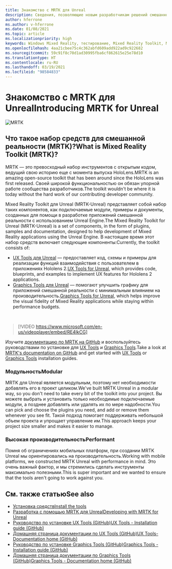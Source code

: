 ```yaml
---
title: Знакомство с MRTK для Unreal
description: Сведения, позволяющие новым разработчикам решений смешанной реальности начать работу с набором Mixed Reality Toolkit для Unreal.
author: hferrone
ms.author: v-hferrone
ms.date: 01/08/2021
ms.topic: article
ms.localizationpriority: high
keywords: Windows Mixed Reality, тестирование, Mixed Reality Toolkit, MRTK версии 2, MRTK, инструменты, пакет SDK, HoloLens, HoloLens 2, Unity, гарнитура смешанной реальности, гарнитура Windows Mixed Reality, гарнитура виртуальной реальности, кросс-платформенность
ms.openlocfilehash: 4aa21cbee75c4c362abfd609add922ad9c922682
ms.sourcegitcommit: 59c91f8c70d1ad30995fba6cf862615e25e78d10
ms.translationtype: HT
ms.contentlocale: ru-RU
ms.lasthandoff: 03/19/2021
ms.locfileid: "98584833"
---
```

# <a name="introducing-mrtk-for-unreal"></a><span data-ttu-id="64a90-104">Знакомство с MRTK для Unreal</span><span class="sxs-lookup"><span data-stu-id="64a90-104">Introducing MRTK for Unreal</span></span>

![MRTK](../../design/images/MRTK_UX_Hero.png)

## <a name="what-is-mixed-reality-toolkit-mrtk"></a><span data-ttu-id="64a90-106">Что такое набор средств для смешанной реальности (MRTK)?</span><span class="sxs-lookup"><span data-stu-id="64a90-106">What is Mixed Reality Toolkit (MRTK)?</span></span>

<span data-ttu-id="64a90-107">MRTK — это превосходный набор инструментов с открытым кодом, ведущий свою историю еще с момента выпуска HoloLens.</span><span class="sxs-lookup"><span data-stu-id="64a90-107">MRTK is an amazing open-source toolkit that has been around since the HoloLens was first released.</span></span> <span data-ttu-id="64a90-108">Своей широкой функциональностью он обязан упорной работе сообщества разработчиков.</span><span class="sxs-lookup"><span data-stu-id="64a90-108">The toolkit wouldn't be where it is today without the hard work of our contributing developer community.</span></span> 

<span data-ttu-id="64a90-109">Mixed Reality Toolkit для Unreal (MRTK-Unreal) представляет собой набор таких компонентов, как подключаемые модули, примеры и документы, созданных для помощи в разработке приложений смешанной реальности с использованием Unreal Engine.</span><span class="sxs-lookup"><span data-stu-id="64a90-109">The Mixed Reality Toolkit for Unreal (MRTK-Unreal) is a set of components, in the form of plugins, samples and documentation, designed to help development of Mixed Reality applications using the Unreal Engine.</span></span> <span data-ttu-id="64a90-110">В настоящее время этот набор средств включает следующие компоненты:</span><span class="sxs-lookup"><span data-stu-id="64a90-110">Currently, the toolkit consists of:</span></span>
* <span data-ttu-id="64a90-111">[UX Tools для Unreal](https://github.com/microsoft/MixedReality-UXTools-Unreal) — предоставляет код, схемы и примеры для реализации функций взаимодействия с пользователем в приложениях Hololens 2.</span><span class="sxs-lookup"><span data-stu-id="64a90-111">[UX Tools for Unreal](https://github.com/microsoft/MixedReality-UXTools-Unreal), which provides code, blueprints, and examples to implement UX features for Hololens 2 applications.</span></span>
* <span data-ttu-id="64a90-112">[Graphics Tools для Unreal](https://github.com/microsoft/MixedReality-GraphicsTools-Unreal) — помогают улучшить графику для приложений смешанной реальности с минимальным влиянием на производительность.</span><span class="sxs-lookup"><span data-stu-id="64a90-112">[Graphics Tools for Unreal](https://github.com/microsoft/MixedReality-GraphicsTools-Unreal), which helps improve the visual fidelity of Mixed Reality applications while staying within performance budgets.</span></span>

<br>

> [!VIDEO https://www.microsoft.com/en-us/videoplayer/embed/RE4IkCG]

<span data-ttu-id="64a90-113">Изучите [документацию по MRTK на GitHub](https://microsoft.github.io/MixedReality-UXTools-Unreal/README.html) и воспользуйтесь руководствами по установке для [UX Tools](https://microsoft.github.io/MixedReality-UXTools-Unreal/Docs/Installation.html) и [Graphics Tools](https://github.com/microsoft/MixedReality-GraphicsTools-Unreal/blob/main/Docs/Installation.md).</span><span class="sxs-lookup"><span data-stu-id="64a90-113">Take a look at [MRTK's documentation on GitHub](https://microsoft.github.io/MixedReality-UXTools-Unreal/README.html) and get started with [UX Tools](https://microsoft.github.io/MixedReality-UXTools-Unreal/Docs/Installation.html) or [Graphics Tools](https://github.com/microsoft/MixedReality-GraphicsTools-Unreal/blob/main/Docs/Installation.md) installation guides.</span></span>

### <a name="modular"></a><span data-ttu-id="64a90-114">Модульность</span><span class="sxs-lookup"><span data-stu-id="64a90-114">Modular</span></span>

<span data-ttu-id="64a90-115">MRTK для Unreal является модульным, поэтому нет необходимости добавлять его в проект целиком.</span><span class="sxs-lookup"><span data-stu-id="64a90-115">We've built MRTK Unreal in a modular way, so you don't need to take every bit of the toolkit into your project.</span></span> <span data-ttu-id="64a90-116">Вы можете выбрать и установить только необходимые подключаемые модули, а позднее добавлять или удалять их по мере надобности.</span><span class="sxs-lookup"><span data-stu-id="64a90-116">You can pick and choose the plugins you need, and add or remove them whenever you see fit.</span></span> <span data-ttu-id="64a90-117">Такой подход помогает поддерживать небольшой объем проекта и упрощает управление им.</span><span class="sxs-lookup"><span data-stu-id="64a90-117">This approach keeps your project size smaller and makes it easier to manage.</span></span>  

### <a name="performant"></a><span data-ttu-id="64a90-118">Высокая производительность</span><span class="sxs-lookup"><span data-stu-id="64a90-118">Performant</span></span>

<span data-ttu-id="64a90-119">Помня об ограничениях мобильных платформ, при создании MRTK Unreal мы ориентировались на производительность.</span><span class="sxs-lookup"><span data-stu-id="64a90-119">Working with mobile platforms, we constructed MRTK Unreal with performance in mind.</span></span> <span data-ttu-id="64a90-120">Это очень важный фактор, и мы стремились сделать инструменты максимально полезными.</span><span class="sxs-lookup"><span data-stu-id="64a90-120">This is super important and we wanted to ensure that the tools aren't going to work against you.</span></span>

## <a name="see-also"></a><span data-ttu-id="64a90-121">См. также статью</span><span class="sxs-lookup"><span data-stu-id="64a90-121">See also</span></span>

* [<span data-ttu-id="64a90-122">Установка средств</span><span class="sxs-lookup"><span data-stu-id="64a90-122">Install the tools</span></span>](../install-the-tools.md)
* [<span data-ttu-id="64a90-123">Разработка с помощью MRTK для Unreal</span><span class="sxs-lookup"><span data-stu-id="64a90-123">Developing with MRTK for Unreal</span></span>](unreal-development-overview.md)
* [<span data-ttu-id="64a90-124">Руководство по установке UX Tools (GitHub)</span><span class="sxs-lookup"><span data-stu-id="64a90-124">UX Tools - Installation guide (GitHub)</span></span>](https://microsoft.github.io/MixedReality-UXTools-Unreal/Docs/Installation.html)
* [<span data-ttu-id="64a90-125">Домашняя страница документации по UX Tools (GitHub)</span><span class="sxs-lookup"><span data-stu-id="64a90-125">UX Tools- Documentation home (GitHub)</span></span>](https://microsoft.github.io/MixedReality-UXTools-Unreal/README.html)
* [<span data-ttu-id="64a90-126">Руководство по установке Graphics Tools (GitHub)</span><span class="sxs-lookup"><span data-stu-id="64a90-126">Graphics Tools - Installation guide (GitHub)</span></span>](https://github.com/microsoft/MixedReality-GraphicsTools-Unreal/blob/main/Docs/Installation.md)
* [<span data-ttu-id="64a90-127">Домашняя страница документации по Graphics Tools (GitHub)</span><span class="sxs-lookup"><span data-stu-id="64a90-127">Graphics Tools - Documentation home (GitHub)</span></span>](https://github.com/microsoft/MixedReality-GraphicsTools-Unreal/)
